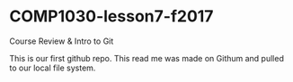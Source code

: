 # COMP1030-lesson7-f2017
Course Review &amp; Intro to Git
<p> This is our first github repo. This read me was made on Githum and pulled to our local file system.
